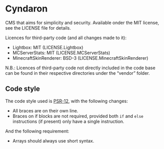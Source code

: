 # Cyndaron
CMS that aims for simplicity and security. Available onder the MIT license, see the LICENSE file for details.

Licences for third-party code (and all changes made to it):
- Lightbox: MIT (LICENSE.Lightbox)
- MCServerStats: MIT (LICENSE.MCServerStats)
- MinecraftSkinRenderer: BSD-3 (LICENSE.MinecraftSkinRenderer)

N.B.: Licences of third-party code not directly included in the code base can be found in their respective directories under the “vendor” folder.

## Code style
The code style used is [PSR-12](http://www.php-fig.org/psr/psr-12/), with the following changes:
- All braces are on their own line.
- Braces on if blocks are not required, provided both `if` and `else` instructions (if present) only have a single instruction.

And the following requirement:
- Arrays should always use short syntax.
